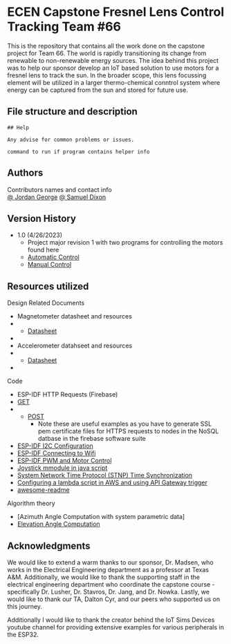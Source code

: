 # ECEN Capstone Fresnel Lens Control Tracking Team #66

This is the repository that contains all the work done on the capstone project for Team 66.
The world is rapidly transitioning its change from renewable to non-renewable energy sources.
The idea behind this project was to help our sponsor develop an IoT based solution to use motors
for a fresnel lens to track the sun. In the broader scope, this lens focussing element will be 
utilized in a larger thermo-chemical conntrol system where energy can be captured from the sun 
and stored for future use.

## File structure and description

```
## Help

Any advise for common problems or issues.

command to run if program contains helper info
```

## Authors

Contributors names and contact info  
[@ Jordan George](jgeorge5@tamu.edu)
[@ Samuel Dixon](samueldixon@tamu.edu)

## Version History

* 1.0 (4/26/2023)
    * Project major revision 1 with two programs for controlling the motors found here
    *    [Automatic Control]()
    *    [Manual Control]()


## Resources utilized

Design Related Documents
* Magnetometer datasheet and resources
* - [Datasheet](https://www.espruino.com/files/MMC5603NJ.pdf)
*     
* Accelerometer datahseet and resources
* - [Datasheet](https://www.nxp.com/docs/en/data-sheet/MMA8451Q.pdf)
* 



Code
* ESP-IDF HTTP Requests (Firebase)
*  [GET](https://www.youtube.com/watch?v=8uBIBfUBCt8)
*  * [POST](https://www.youtube.com/watch?v=99McYBmKcTw)
     * Note these are useful examples as you have to generate SSL pem certificate files for HTTPS requests to nodes in the NoSQL datbase in the firebase              software suite
* [ESP-IDF I2C Configuration]()
* [ESP-IDF Connecting to Wifi](https://www.youtube.com/@simsiotdevices6219)
* [ESP-IDF PWM and Motor Control](https://docs.espressif.com/projects/esp-idf/en/latest/esp32/api-reference/peripherals/mcpwm.html)
* [Joystick mmodule in java script](https://github.com/bobboteck/JoyStick)
* [System Network Time Protocol (STNP) Time Synchronization](https://techtutorialsx.com/2021/09/01/esp32-system-time-and-sntp/)
* [Configuring a lambda script in AWS and using API Gateway trigger](https://docs.aws.amazon.com/lambda/latest/dg/services-apigateway.html)
* [awesome-readme](https://github.com/matiassingers/awesome-readme)

Algorithm theory
* [Azimuth Angle Computation with system parametric data]
* [Elevation Angle Computation](https://www.cuemath.com/trigonometry/angle-of-elevation/)


## Acknowledgments
We would like to extend a warm thanks to our sponsor, Dr. Madsen, who works in the Electrical Engineering 
department as a professor at Texas A&M. Additionally, we would like to thank the supporting staff in the
electrical engineering department who coordinate the capstone course - specifically Dr. Lusher, Dr. Stavros,
Dr. Jang, and Dr. Nowka. Lastly, we would like to thank our TA, Dalton Cyr, and our peers who supported us on 
this journey. 

Additionally I would like to thank the creator behind the IoT Sims Devices youtube channel for providing extensive examples for various peripherals in the ESP32.

